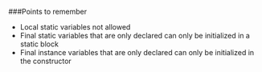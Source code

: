 ###Points to remember
- Local static variables not allowed 
- Final static variables that are only declared can only be initialized in a static block
- Final instance variables that are only declared can only be initialized in the constructor
  